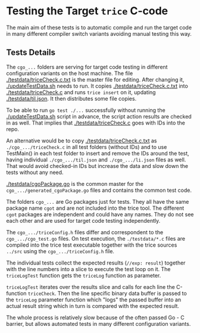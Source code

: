 # Testing the Target `trice` C-code

The main aim of these tests is to automatic compile and run the target code in many different compiler switch variants avoiding manual testing this way.

## Tests Details

The `cgo_...` folders are serving for target code testing in different configuration variants on the host machine. The file [./testdata/triceCheck.c.txt](./testdata/triceCheck.c.txt) is the master file for editing. After changing it, [./updateTestData.sh](./updateTestData.sh) needs to run. It copies [./testdata/triceCheck.c.txt](./testdata/triceCheck.c.txt) into [./testdata/triceCheck.c](./testdata/triceCheck.c) and runs `trice insert` on it, updating [./testdata/til.json](./testdata/til.json). It then distributes some file copies.

To be able to run `go test ./...` successfully without running the [./updateTestData.sh](./updateTestData.sh) script in advance, the script action results are checked in as well. That implies that [./testdata/triceCheck.c](./testdata/triceCheck.c) goes with IDs into the repo.

An alternative would be to copy [./testdata/triceCheck.c.txt](./testdata/triceCheck.c.txt) as `./cgo_.../triceCheck.c` in all test folders (without IDs) and to use TestMain() in each test folder to insert and remove the IDs around the test, having individual `./cgo_.../til.json` and `./cgo_.../li.json` files as well. That would avoid checked-in IDs but increase the data and slow down the tests without any need.

[./testdata/cgoPackage.go](./testdata/cgoPackage.go) is the common master for the `cgo_.../generated_cgoPackage.go` files and contains the common test code. 

The folders `cgo_...` are Go packages just for tests. They all have the same package name `cgot` and are not included into the trice tool. The different `cgot` packages are independent and could have any names. They do not see each other and are used for target code testing independently.

The `cgo_.../triceConfig.h` files differ and correspondent to the `cgo_.../cgo_test.go` files. On test execution, the `./testdata/*.c` files are compiled into the trice test executable together with the trice sources `../src` using the `cgo_.../triceConfig.h` file. 

The individual tests collect the expected results (`//exp: result`) together with the line numbers into a slice to execute the test loop on it. The `triceLogTest` function gets the `triceLog` function as parameter.

`triceLogTest` iterates over the results slice and calls for each line the C-function `triceCheck`. Then the line specific binary data buffer is passed to the `triceLog` parameter function which "logs" the passed buffer into an actual result string which in turn is compared with the expected result.

The whole process is relatively slow because of the often passed Go - C barrier, but allows automated tests in many different configuration variants.

